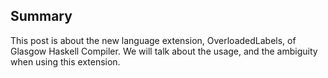 ## Summary

This post is about the new language extension, OverloadedLabels, of Glasgow Haskell Compiler. We will talk about the usage, and the ambiguity when using this extension.